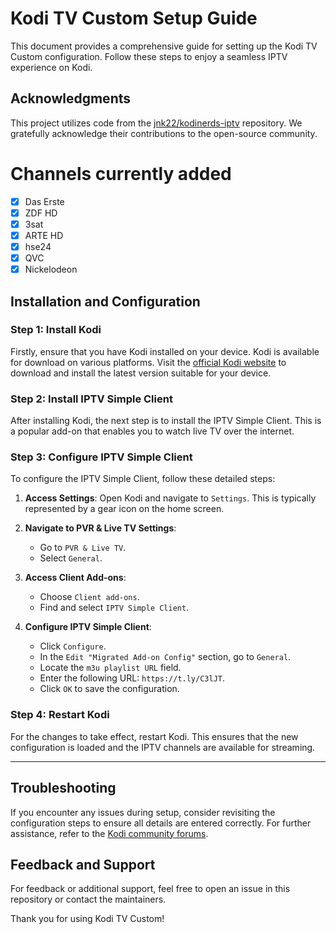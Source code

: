 # Kodi TV Custom Setup Guide

This document provides a comprehensive guide for setting up the Kodi TV Custom configuration. Follow these steps to enjoy a seamless IPTV experience on Kodi.

## Acknowledgments

This project utilizes code from the [jnk22/kodinerds-iptv](https://github.com/jnk22/kodinerds-iptv) repository. We gratefully acknowledge their contributions to the open-source community.

# Channels currently added
- [x] Das Erste
- [x] ZDF HD
- [x] 3sat
- [x] ARTE HD
- [x] hse24
- [x] QVC
- [x] Nickelodeon

## Installation and Configuration

### Step 1: Install Kodi
Firstly, ensure that you have Kodi installed on your device. Kodi is available for download on various platforms. Visit the [official Kodi website](https://kodi.tv/download) to download and install the latest version suitable for your device.

### Step 2: Install IPTV Simple Client
After installing Kodi, the next step is to install the IPTV Simple Client. This is a popular add-on that enables you to watch live TV over the internet.

### Step 3: Configure IPTV Simple Client
To configure the IPTV Simple Client, follow these detailed steps:

1. **Access Settings**: Open Kodi and navigate to `Settings`. This is typically represented by a gear icon on the home screen.
   
2. **Navigate to PVR & Live TV Settings**:
   - Go to `PVR & Live TV`.
   - Select `General`.

3. **Access Client Add-ons**:
   - Choose `Client add-ons`.
   - Find and select `IPTV Simple Client`.

4. **Configure IPTV Simple Client**:
   - Click `Configure`.
   - In the `Edit "Migrated Add-on Config"` section, go to `General`.
   - Locate the `m3u playlist URL` field.
   - Enter the following URL: `https://t.ly/C3lJT`.
   - Click `OK` to save the configuration.

### Step 4: Restart Kodi
For the changes to take effect, restart Kodi. This ensures that the new configuration is loaded and the IPTV channels are available for streaming.

---

## Troubleshooting
If you encounter any issues during setup, consider revisiting the configuration steps to ensure all details are entered correctly. For further assistance, refer to the [Kodi community forums](https://forum.kodi.tv/).

## Feedback and Support
For feedback or additional support, feel free to open an issue in this repository or contact the maintainers.

Thank you for using Kodi TV Custom!
